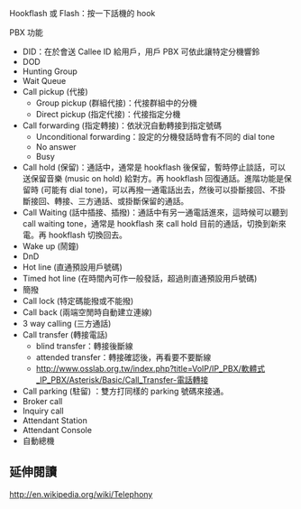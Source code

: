 Hookflash 或 Flash：按一下話機的 hook

PBX 功能
* DID：在於會送 Callee ID 給用戶，用戶 PBX 可依此讓特定分機響鈴
* DOD
* Hunting Group
* Wait Queue
* Call pickup (代接)
	* Group pickup (群組代接)：代接群組中的分機
	* Direct pickup (指定代接)：代接指定分機
* Call forwarding (指定轉接)：依狀況自動轉接到指定號碼
	* Unconditional forwarding：設定的分機發話時會有不同的 dial tone
	* No answer
	* Busy
* Call hold (保留)：通話中，通常是 hookflash 後保留，暫時停止談話，可以送保留音樂 (music on hold) 給對方。再 hookflash 回復通話。進階功能是保留時 (可能有 dial tone)，可以再撥一通電話出去，然後可以掛斷接回、不掛斷接回、轉接、三方通話、或掛斷保留的通話。
* Call Waiting (話中插接、插撥)：通話中有另一通電話進來，這時候可以聽到 call waiting tone，通常是 hookflash 來 call hold 目前的通話，切換到新來電。再 hookflash 切換回去。
* Wake up (鬧鐘)
* DnD
* Hot line (直通預設用戶號碼)
* Timed hot line (在時間內可作一般發話，超過則直通預設用戶號碼)
* 簡撥
* Call lock (特定碼能撥或不能撥)
* Call back (兩端空閒時自動建立連線)
* 3 way calling (三方通話)
* Call transfer (轉接電話)
	* blind transfer：轉接後斷線
	* attended transfer：轉接確認後，再看要不要斷線
	* http://www.osslab.org.tw/index.php?title=VoIP/IP_PBX/軟體式_IP_PBX/Asterisk/Basic/Call_Transfer-電話轉接
* Call parking (駐留) ：雙方打同樣的 parking 號碼來接通。
* Broker call
* Inquiry call
* Attendant Station
* Attendant Console
* 自動總機

## 延伸閱讀
http://en.wikipedia.org/wiki/Telephony
